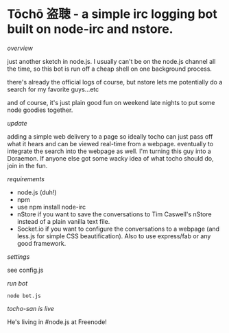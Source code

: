# Tōchō 盗聴 - a simple irc logging bot built on node-irc and nstore.

*overview*

just another sketch in node.js. I usually can't be on the node.js channel all the time, so this bot is run off a cheap shell on one background process.

there's already the official logs of course, but nstore lets me potentially do a search for my favorite guys...etc

and of course, it's just plain good fun on weekend late nights to put some node goodies together.

*update*

adding a simple web delivery to a page so ideally tocho can just pass off what it hears and can be viewed real-time from a webpage. eventually to integrate the search into the webpage as well. I'm turning this guy into a Doraemon. If anyone else got some wacky idea of what tocho should do, join in the fun.

*requirements*

- node.js (duh!)
- npm
- use npm install node-irc
- nStore if you want to save the conversations to Tim Caswell's nStore instead of a plain vanilla text file.
- Socket.io if you want to configure the conversations to a webpage (and less.js for simple CSS beautification). Also to use express/fab or any good framework.

*settings*

see config.js

*run bot*

`node bot.js`

*tocho-san is live*

He's living in #node.js at Freenode!